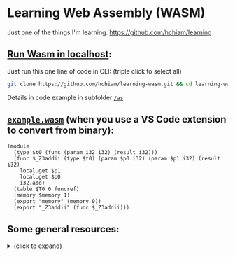 # Learning Web Assembly (WASM)

Just one of the things I'm learning. <https://github.com/hchiam/learning>

## [Run Wasm in localhost](https://github.com/hchiam/learning-wasm/tree/master/as#run-webassembly-in-localhost):

Just run this one line of code in CLI: (triple click to select all)

```bash
git clone https://github.com/hchiam/learning-wasm.git && cd learning-wasm && cd as && yarn && yarn go
```

Details in code example in subfolder [`/as`](https://github.com/hchiam/learning-wasm/tree/master/as)

## [`example.wasm`](https://github.com/hchiam/learning-wasm/blob/master/example.wasm) (when you use a VS Code extension to convert from binary):

```wasm
(module
  (type $t0 (func (param i32 i32) (result i32)))
  (func $_Z3addii (type $t0) (param $p0 i32) (param $p1 i32) (result i32)
    local.get $p1
    local.get $p0
    i32.add)
  (table $T0 0 funcref)
  (memory $memory 1)
  (export "memory" (memory 0))
  (export "_Z3addii" (func $_Z3addii)))
```

## Some general resources:

<details>
<summary>(click to expand)</summary>

- <https://www.youtube.com/watch?v=LNqicUieSqI>
- <https://mbebenita.github.io/WasmExplorer>
- <https://marketplace.visualstudio.com/items?itemName=dtsvet.vscode-wasm>
- <https://developer.mozilla.org/en-US/docs/WebAssembly/Using_the_JavaScript_API>
- <https://github.com/mdn/webassembly-examples>

</details>
